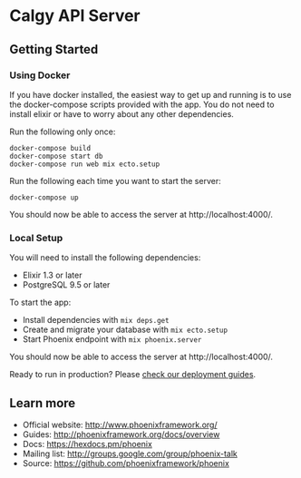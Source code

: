 # Calgy API Server

## Getting Started

### Using Docker

If you have docker installed, the easiest way to get up and running is to
use the docker-compose scripts provided with the app. You do not need to
install elixir or have to worry about any other dependencies.

Run the following only once:
```
docker-compose build
docker-compose start db
docker-compose run web mix ecto.setup
```

Run the following each time you want to start the server:
```
docker-compose up
```

You should now be able to access the server at http://localhost:4000/.

### Local Setup

You will need to install the following dependencies:

  * Elixir 1.3 or later
  * PostgreSQL 9.5 or later

To start the app:

  * Install dependencies with `mix deps.get`
  * Create and migrate your database with `mix ecto.setup`
  * Start Phoenix endpoint with `mix phoenix.server`

You should now be able to access the server at http://localhost:4000/.

Ready to run in production? Please [check our deployment guides](http://www.phoenixframework.org/docs/deployment).


## Learn more

  * Official website: http://www.phoenixframework.org/
  * Guides: http://phoenixframework.org/docs/overview
  * Docs: https://hexdocs.pm/phoenix
  * Mailing list: http://groups.google.com/group/phoenix-talk
  * Source: https://github.com/phoenixframework/phoenix
